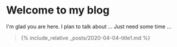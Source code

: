 # Welcome to my blog

I'm glad you are here. I plan to talk about ...
Just need some time ...
>
> {% include_relative _posts/2020-04-04-title1.md %}
